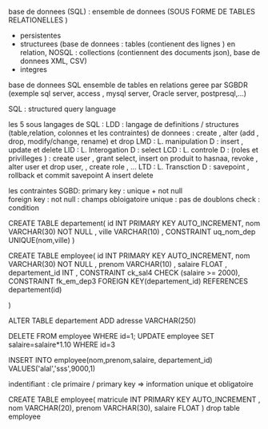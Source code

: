base de donnees (SQL) :  ensemble de donnees (SOUS FORME DE TABLES RELATIONELLES ) 
- persistentes
- structurees (base de donnees : tables (contienent des lignes ) en relation, NOSQL : collections (contiennent des documents json), base de donnees XML, CSV) 
- integres 


base de donnees SQL 
ensemble de tables en relations
 geree par SGBDR (exemple sql server, access , mysql server, Oracle server, postpresql,...)

 SQL  : structured query language 

 les 5 sous langages de SQL :
 LDD : langage de definitions / structures (table,relation, colonnes et les contraintes) de donnees  : create , alter (add , drop, modify/change, rename) et drop 
 LMD : L. manipulation D : insert , update et delete
 LID : L. Interogation D : select 
 LCD : L. controle D :  (roles et privilleges ) : create user , grant select, insert on produit  to hasnaa, revoke , alter user et drop user, , create role , ...
 LTD  : L. Transction D : savepoint  , rollback et commit 
 savepoint A 
 insert 
 delete 

  
 les contraintes SGBD:
  primary key : unique + not null  
  foreign key : 
  not null : champs obloigatoire
  unique  : pas de doublons
  check : condition 


CREATE TABLE departement(
id INT PRIMARY KEY  AUTO_INCREMENT,
nom VARCHAR(30) NOT NULL ,
ville VARCHAR(10) ,
CONSTRAINT uq_nom_dep UNIQUE(nom,ville)
)

CREATE TABLE employee(
id INT PRIMARY KEY  AUTO_INCREMENT,
nom VARCHAR(30) NOT NULL ,
prenom VARCHAR(10) ,
salaire FLOAT ,
departement_id INT ,
CONSTRAINT ck_sal4 CHECK (salaire >= 2000),
CONSTRAINT fk_em_dep3 FOREIGN KEY(departement_id)
REFERENCES departement(id) 
 
)

ALTER TABLE departement 
ADD adresse VARCHAR(250)

DELETE FROM employee WHERE id=1;
UPDATE employee SET salaire=salaire*1.10
WHERE id=3

INSERT INTO employee(nom,prenom,salaire, departement_id)
VALUES('alal','sss',9000,1)


indentifiant : cle primaire / primary key => information unique et obligatoire

CREATE   TABLE employee(
matricule INT  PRIMARY KEY AUTO_INCREMENT ,
nom VARCHAR(20),
prenom VARCHAR(30),
salaire FLOAT 
)
drop table employee